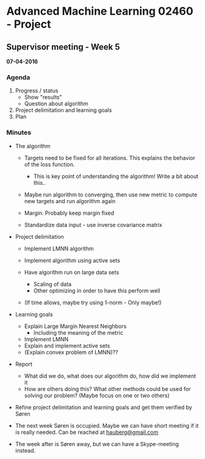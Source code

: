 # Advanced Machine Learning 02460 - Project
## Supervisor meeting - Week 5
**07-04-2016**

### Agenda
1. Progress / status
    * Show "results"
    * Question about algorithm
2. Project delimitation and learning goals
3. Plan


### Minutes


- The algorithm
    - Targets need to be fixed for all iterations. This explains the behavior of the loss function.
        - This is key point of understanding the algorithm! Write a bit about this..

    - Maybe run algorithm to converging, then use new metric to compute new targets and run algorithm again

    - Margin: Probably keep margin fixed
    - Standardize data input - use inverse covariance matrix

- Project delimitation
    - Implement LMNN algorithm
    - Implement algorithm using active sets
    - Have algorithm run on large data sets
        - Scaling of data
        - Other optimizing in order to have this perform well

    - (If time allows, maybe try using 1-norm - Only  maybe!)
    

- Learning goals
    - Explain Large Margin Nearest Neighbors
        - Including the meaning of the metric
    - Implement LMNN
    - Explain and implement active sets
    - (Explain convex problem of LMNN)?? 


- Report
    - What did we do, what does our algorithm do, how did we implement it
    - How are others doing this? What other methods could be used for solving our problem? (Maybe focus on one or two others)

- Refine project delimitation and learning goals and get them verified by Søren

- The next week Søren is occupied. Maybe we can have short meeting if it is really needed. Can be reached at hauberg@gmail.com
- The week after is Søren away, but we can have a Skype-meeting instead. 